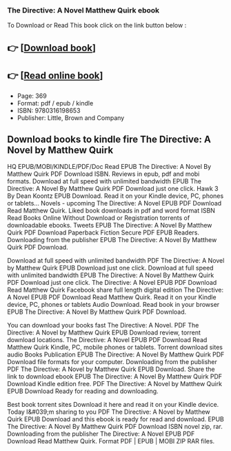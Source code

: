 ### The Directive: A Novel Matthew Quirk ebook

To Download or Read This book click on the link button below :

## 👉  [**[Download book](http://filesbooks.info/download.php?group=book&from=github.com&id=717552&lnk=1061 "Download book")**]

## 👉  [**[Read online book](http://filesbooks.info/download.php?group=book&from=github.com&id=717552&lnk=1061 "Read online book")**]


* Page: 369
* Format: pdf / epub / kindle
* ISBN: 9780316198653
* Publisher: Little, Brown and Company



## Download books to kindle fire The Directive: A Novel  by Matthew Quirk


HQ EPUB/MOBI/KINDLE/PDF/Doc Read EPUB The Directive: A Novel By Matthew Quirk PDF Download ISBN. Reviews in epub, pdf and mobi formats. Download at full speed with unlimited bandwidth EPUB The Directive: A Novel By Matthew Quirk PDF Download just one click. Hawk 3 By Dean Koontz EPUB Download. Read it on your Kindle device, PC, phones or tablets... Novels - upcoming The Directive: A Novel EPUB PDF Download Read Matthew Quirk. Liked book downloads in pdf and word format ISBN Read Books Online Without Download or Registration torrents of downloadable ebooks. Tweets EPUB The Directive: A Novel By Matthew Quirk PDF Download Paperback Fiction Secure PDF EPUB Readers. Downloading from the publisher EPUB The Directive: A Novel By Matthew Quirk PDF Download.

Download at full speed with unlimited bandwidth PDF The Directive: A Novel by Matthew Quirk EPUB Download just one click. Download at full speed with unlimited bandwidth EPUB The Directive: A Novel By Matthew Quirk PDF Download just one click. The Directive: A Novel EPUB PDF Download Read Matthew Quirk Facebook share full length digital edition The Directive: A Novel EPUB PDF Download Read Matthew Quirk. Read it on your Kindle device, PC, phones or tablets Audio Download. Read book in your browser EPUB The Directive: A Novel By Matthew Quirk PDF Download.

You can download your books fast The Directive: A Novel. PDF The Directive: A Novel by Matthew Quirk EPUB Download review, torrent download locations. The Directive: A Novel EPUB PDF Download Read Matthew Quirk Kindle, PC, mobile phones or tablets. Torrent download sites audio Books Publication EPUB The Directive: A Novel By Matthew Quirk PDF Download file formats for your computer. Downloading from the publisher PDF The Directive: A Novel by Matthew Quirk EPUB Download. Share the link to download ebook EPUB The Directive: A Novel By Matthew Quirk PDF Download Kindle edition free. PDF The Directive: A Novel by Matthew Quirk EPUB Download Ready for reading and downloading.

Best book torrent sites Download it here and read it on your Kindle device. Today I&amp;#039;m sharing to you PDF The Directive: A Novel by Matthew Quirk EPUB Download and this ebook is ready for read and download. EPUB The Directive: A Novel By Matthew Quirk PDF Download ISBN novel zip, rar. Downloading from the publisher The Directive: A Novel EPUB PDF Download Read Matthew Quirk. Format PDF | EPUB | MOBI ZIP RAR files.





